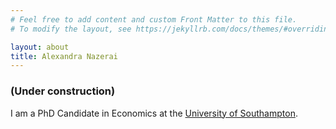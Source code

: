 ```yaml
---
# Feel free to add content and custom Front Matter to this file.
# To modify the layout, see https://jekyllrb.com/docs/themes/#overriding-theme-defaults

layout: about
title: Alexandra Nazerai
---
```


### (Under construction)

I am a PhD Candidate in Economics at the [University of Southampton](https://www.southampton.ac.uk/about/faculties-schools-departments/economic-social-and-political-sciences).

